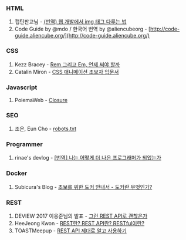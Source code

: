 

### HTML

1. 캡틴판교님 - [(번역) 웹 개발에서 img 태그 다루는 법](https://joshuajangblog.wordpress.com/tag/%EC%9D%B4%EB%AF%B8%EC%A7%80-%EC%BA%90%EC%8B%B1/)
2. Code Guide by @mdo / 한국어 번역 by @aliencubeorg - [http://code-guide.aliencube.org/](http://code-guide.aliencube.org/)

### CSS

1. Kezz Bracey - [Rem 그리고 Em, 언제 써야 할까](https://webdesign.tutsplus.com/ko/tutorials/comprehensive-guide-when-to-use-em-vs-rem--cms-23984)
2. Catalin Miron - [CSS 애니메이션 초보자 입문서](https://webdesign.tutsplus.com/ko/tutorials/a-beginners-introduction-to-css-animation--cms-21068)

### Javascript

1. PoiemaWeb - [Closure](https://poiemaweb.com/js-closure)

### SEO
1. 조은, Eun Cho - [robots.txt](https://medium.com/@euncho/robots-txt-e08328c4f0fd)

### Programmer
1. rinae's devlog - [[번역] 나는 어떻게 더 나은 프로그래머가 되었는가](https://rinae.dev/posts/how-i-became-a-better-programmer-kr
)

### Docker
1. Subicura's Blog - [초보를 위한 도커 안내서 - 도커란 무엇인가?](https://subicura.com/2017/01/19/docker-guide-for-beginners-1.html)

### REST
1. DEVIEW 2017 이응준님의 발표 - [그런 REST API로 괜찮은가](https://youtu.be/RP_f5dMoHFc)
2. HeeJeong Kwon - [REST란? REST API란? RESTful이란?](https://gmlwjd9405.github.io/2018/09/21/rest-and-restful.html)
3. TOASTMeepup - [REST API 제대로 알고 사용하기](https://meetup.toast.com/posts/92)
